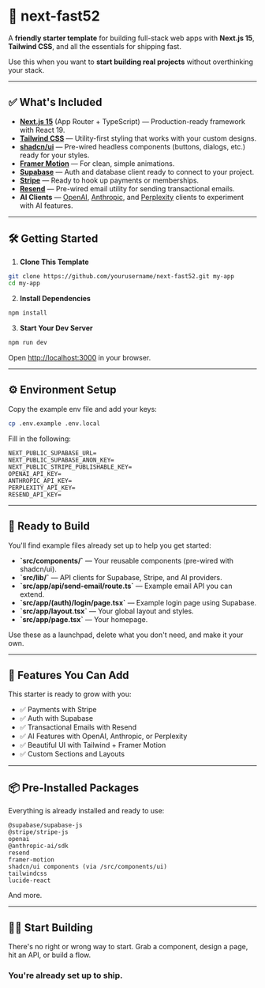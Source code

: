 # 🚀 next-fast52

A **friendly starter template** for building full-stack web apps with **Next.js 15**, **Tailwind CSS**, and all the essentials for shipping fast.

Use this when you want to **start building real projects** without overthinking your stack.

---

## ✅ What's Included

- **[Next.js 15](https://nextjs.org)** (App Router + TypeScript) — Production-ready framework with React 19.
- **[Tailwind CSS](https://tailwindcss.com)** — Utility-first styling that works with your custom designs.
- **[shadcn/ui](https://ui.shadcn.com)** — Pre-wired headless components (buttons, dialogs, etc.) ready for your styles.
- **[Framer Motion](https://www.framer.com/motion/)** — For clean, simple animations.
- **[Supabase](https://supabase.com)** — Auth and database client ready to connect to your project.
- **[Stripe](https://stripe.com)** — Ready to hook up payments or memberships.
- **[Resend](https://resend.com)** — Pre-wired email utility for sending transactional emails.
- **AI Clients** — [OpenAI](https://openai.com), [Anthropic](https://anthropic.com), and [Perplexity](https://perplexity.ai) clients to experiment with AI features.

---

## 🛠️ Getting Started

1. **Clone This Template**

```bash
git clone https://github.com/yourusername/next-fast52.git my-app
cd my-app
```

2. **Install Dependencies**

```bash
npm install
```

3. **Start Your Dev Server**

```bash
npm run dev
```

Open [http://localhost:3000](http://localhost:3000) in your browser.

---

## ⚙️ Environment Setup

Copy the example env file and add your keys:

```bash
cp .env.example .env.local
```

Fill in the following:

```
NEXT_PUBLIC_SUPABASE_URL=
NEXT_PUBLIC_SUPABASE_ANON_KEY=
NEXT_PUBLIC_STRIPE_PUBLISHABLE_KEY=
OPENAI_API_KEY=
ANTHROPIC_API_KEY=
PERPLEXITY_API_KEY=
RESEND_API_KEY=
```

---

## 🧱 Ready to Build

You'll find example files already set up to help you get started:

- **\`src/components/\`** — Your reusable components (pre-wired with shadcn/ui).
- **\`src/lib/\`** — API clients for Supabase, Stripe, and AI providers.
- **\`src/app/api/send-email/route.ts\`** — Example email API you can extend.
- **\`src/app/(auth)/login/page.tsx\`** — Example login page using Supabase.
- **\`src/app/layout.tsx\`** — Your global layout and styles.
- **\`src/app/page.tsx\`** — Your homepage.

Use these as a launchpad, delete what you don't need, and make it your own.

---

## 🚀 Features You Can Add

This starter is ready to grow with you:

- ✅ Payments with Stripe
- ✅ Auth with Supabase
- ✅ Transactional Emails with Resend
- ✅ AI Features with OpenAI, Anthropic, or Perplexity
- ✅ Beautiful UI with Tailwind + Framer Motion
- ✅ Custom Sections and Layouts

---

## 📦 Pre-Installed Packages

Everything is already installed and ready to use:

```
@supabase/supabase-js
@stripe/stripe-js
openai
@anthropic-ai/sdk
resend
framer-motion
shadcn/ui components (via /src/components/ui)
tailwindcss
lucide-react
```

And more.

---

## 🧑‍💻 Start Building

There's no right or wrong way to start.
Grab a component, design a page, hit an API, or build a flow.

### You're already set up to ship.
